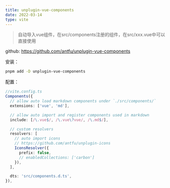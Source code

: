 ```yaml
---
title: unplugin-vue-components
date: 2022-03-14
type: vite
---
```


> 自动导入vue组件，在src/components注册的组件，在src/xxx.vue中可以直接使用

github: <https://github.com/antfu/unplugin-vue-components>

安装：

```bash
pnpm add -D unplugin-vue-components
```

配置：

```ts
//vite.config.ts
Components({
  // allow auto load markdown components under `./src/components/`
  extensions: ['vue', 'md'],

  // allow auto import and register components used in markdown
  include: [/\.vue$/, /\.vue\?vue/, /\.md$/],

  // custom resolvers
  resolvers: [
    // auto import icons
    // https://github.com/antfu/unplugin-icons
    IconsResolver({
      prefix: false,
      // enabledCollections: ['carbon']
    }),
  ],

  dts: 'src/components.d.ts',
}),
```